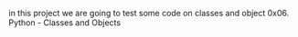 in this project we are going to test some code on classes and object 0x06. Python - Classes and Objects
